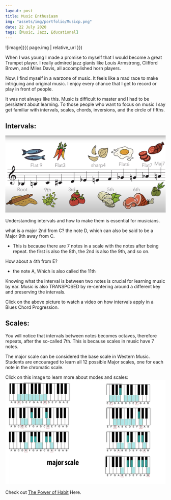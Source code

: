 ```yaml
---
layout: post
title: Music Enthusiasm
img: "assets/img/portfolio/Musicp.png"
date: 22 July 2020
tags: [Music, Jazz, Educational]
---
```

![image]({{ page.img | relative_url }})

When I was young I made a promise to myself that I would become a great Trumpet player.
I really admired jazz giants like Louis Armstrong, Clifford Brown, and Miles Davis, all
accomplished horn players.

Now, I find myself in a warzone of music. It feels like a mad race to make intriguing
and original music. I enjoy every chance that I get to record or play in front of people.

It was not always like this. Music is difficult to master and I had to be persistent about learning.
To those people who want to focus on music I say get familiar with intervals, scales, chords, inversions, and the circle of fifths.

Intervals:
-----------
[![Intervals](/assets/img/MusicEducation/PizzaChromatic.PNG)](https://www.youtube.com/watch?v=dWjhdQdgCm4&t=776s "Redirect to Youtube")

Understanding intervals and how to make them is essential for musicians.  

what is a major 2nd from C?
the note D, which can also be said to be a Major 9th away from C.
 - This is because there are 7 notes in a scale with the notes after being repeat. the first is also the 8th, the 2nd is also the 9th, and so on.

How about a 4th from E?
- the note A, Which is also called the 11th

Knowing what the interval is between two notes is crucial for learning music by ear.
Music is also TRANSPOSED by re-centering around a different key and preserving the intervals.

Click on the above picture to watch a video on how intervals apply in a Blues Chord Progression.

Scales:
---------
You will notice that intervals between notes becomes octaves, therefore repeats, after the so-called 7th. This is because scales in music have 7 notes.

The major scale can be considered the base scale in Western Music. Students are encouraged to learn all 12 possible Major scales, one for each note in the chromatic scale.



Click on this image to learn more about modes and scales:
[![Modes](/assets/img/MusicEducation/Major_scale.jpg)](https://learningmusic.ableton.com/advanced-topics/modes.html "Redirect to Modes")

 Check out <a href="https://www.google.com/books/edition/The_Power_of_Habit/O1MInVXd_aoC?hl=en&gbpv=0">The Power of Habit</a> Here.
